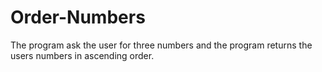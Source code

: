 # Order-Numbers
The program ask the user for three numbers and the program returns the users numbers in ascending order.
